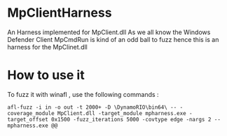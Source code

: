 # MpClientHarness

An Harness implemented for MpClient.dll
As we all know the Windows Defender Client MpCmdRun is kind of an odd ball to fuzz hence this is an harness for the MpClinet.dll

# How to use it
To fuzz it with winafl , use the following commands :
```
afl-fuzz -i in -o out -t 2000+ -D \DynamoRIO\bin64\ -- -coverage_module MpClient.dll -target_module mpharness.exe -target_offset 0x1500 -fuzz_iterations 5000 -covtype edge -nargs 2 -- mpharness.exe @@ 
```
